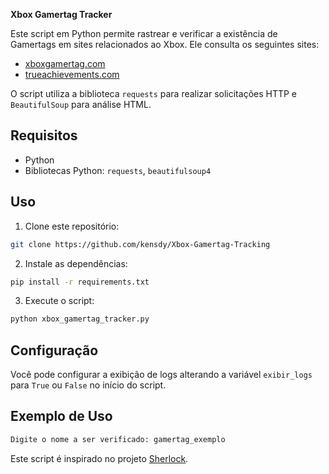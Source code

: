 **Xbox Gamertag Tracker**

Este script em Python permite rastrear e verificar a existência de Gamertags em sites relacionados ao Xbox. Ele consulta os seguintes sites:

- [xboxgamertag.com](https://xboxgamertag.com/)
- [trueachievements.com](https://www.trueachievements.com/)

O script utiliza a biblioteca `requests` para realizar solicitações HTTP e `BeautifulSoup` para análise HTML.

## Requisitos

- Python
- Bibliotecas Python: `requests`, `beautifulsoup4`

## Uso

1. Clone este repositório:

```bash
git clone https://github.com/kensdy/Xbox-Gamertag-Tracking
```

2. Instale as dependências:

```bash
pip install -r requirements.txt
```

3. Execute o script:

```bash
python xbox_gamertag_tracker.py
```

## Configuração

Você pode configurar a exibição de logs alterando a variável `exibir_logs` para `True` ou `False` no início do script.

## Exemplo de Uso

```bash
Digite o nome a ser verificado: gamertag_exemplo
```

Este script é inspirado no projeto [Sherlock](https://github.com/sherlock-project/sherlock).
